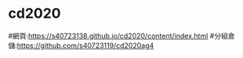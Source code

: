 # cd2020
#網頁:https://s40723138.github.io/cd2020/content/index.html
#分組倉儲:https://github.com/s40723119/cd2020ag4
